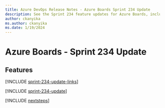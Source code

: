 ```yaml
---
title: Azure DevOps Release Notes - Azure Boards Sprint 234 Update
description: See the Sprint 234 feature updates for Azure Boards, including next steps.
author: ckanyika
ms.author: ckanyika
ms.date: 1/19/2024
---
```


# Azure Boards - Sprint 234 Update

## Features

[!INCLUDE [sprint-234-update-links](../includes/boards/sprint-234-update-links.md)]

[!INCLUDE [sprint-234-update](../includes/boards/sprint-234-update.md)]

[!INCLUDE [nextsteps](../includes/nextsteps.md)]